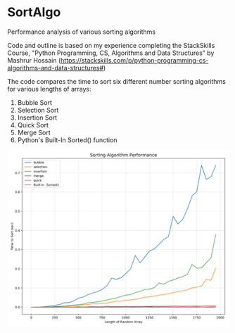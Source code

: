 # SortAlgo
Performance analysis of various sorting algorithms

Code and outline is based on my experience completing the StackSkills Course, "Python Programming, CS, Algorithms and Data Structures" by Mashrur Hossain (https://stackskills.com/p/python-programming-cs-algorithms-and-data-structures#)


The code compares the time to sort six different number sorting algorithms for various lengths of arrays:
1. Bubble Sort
2. Selection Sort
3. Insertion Sort
4. Quick Sort
5. Merge Sort
6. Python's Built-In Sorted() function

![Random Perfomance Analysis](https://github.com/nasriv/SortAlgo/blob/master/rand_perf.png)
